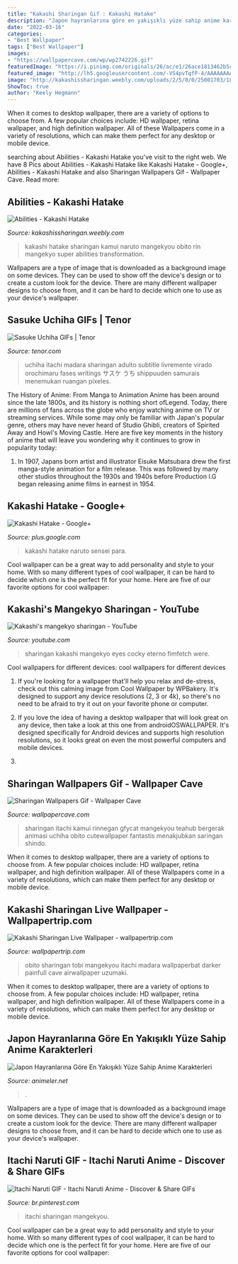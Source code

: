 ```yaml
---
title: "Kakashi Sharingan Gif : Kakashi Hatake"
description: "Japon hayranlarına göre en yakışıklı yüze sahip anime karakterleri"
date: "2022-03-16"
categories:
- "Best Wallpaper"
tags: ["Best Wallpaper"]
images:
- "https://wallpapercave.com/wp/wp2742226.gif"
featuredImage: "https://i.pinimg.com/originals/26/ac/e1/26ace1813462b5c7c3f1d0a8d53173fe.jpg"
featured_image: "http://lh5.googleusercontent.com/-VS4pvTqfP-4/AAAAAAAAAAI/AAAAAAAAABA/Hg5dE0h_rzc/photo.jpg"
image: "http://kakashissharingan.weebly.com/uploads/2/5/0/0/25001703/1878639_orig.jpg"
ShowToc: true
author: "Keely Hegmann"
---
```



When it comes to desktop wallpaper, there are a variety of options to choose from. A few popular choices include: HD wallpaper, retina wallpaper, and high definition wallpaper. All of these Wallpapers come in a variety of resolutions, which can make them perfect for any desktop or mobile device. 

	

		
searching about Abilities - Kakashi Hatake you've visit to the right web. We have 8 Pics about Abilities - Kakashi Hatake like Kakashi Hatake - Google+, Abilities - Kakashi Hatake and also Sharingan Wallpapers Gif - Wallpaper Cave. Read more:
		
    
## Abilities - Kakashi Hatake

<img loading=lazy src="http://kakashissharingan.weebly.com/uploads/2/5/0/0/25001703/1878639_orig.jpg" onerror="this.onerror=null;this.src='https://tse1.mm.bing.net/th?id=OIP.XJgRaWULrv8XvkRjGbi6EwHaFk&amp;pid=15.1';" alt="Abilities - Kakashi Hatake">

_Source: kakashissharingan.weebly.com_

>kakashi hatake sharingan kamui naruto mangekyou obito rin mangekyo super abilities transformation. 

	

Wallpapers are a type of image that is downloaded as a background image on some devices. They can be used to show off the device's design or to create a custom look for the device. There are many different wallpaper designs to choose from, and it can be hard to decide which one to use as your device's wallpaper.

    
## Sasuke Uchiha GIFs | Tenor

<img loading=lazy src="https://media1.tenor.com/images/5db0064ec1d008ea48d2f2d1862c07e4/tenor.gif?itemid=8758772" onerror="this.onerror=null;this.src='https://tse1.mm.bing.net/th?id=OIP.XbAGTsHQCOpI0vLRhiwH5AHaEK&amp;pid=15.1';" alt="Sasuke Uchiha GIFs | Tenor">

_Source: tenor.com_

>uchiha itachi madara sharingan adulto subtitle livremente virado orochimaru fases writings サスケ うち shippuuden samurais menemukan ruangan píxeles. 

	

The History of Anime: From Manga to Animation
Anime has been around since the late 1800s, and its history is nothing short ofLegend. Today, there are millions of fans across the globe who enjoy watching anime on TV or streaming services. While some may only be familiar with Japan's popular genre, others may have never heard of Studio Ghibli, creators of Spirited Away and Howl's Moving Castle. Here are five key moments in the history of anime that will leave you wondering why it continues to grow in popularity today:
1) In 1907, Japans born artist and illustrator Eisuke Matsubara drew the first manga-style animation for a film release. This was followed by many other studios throughout the 1930s and 1940s before Production I.G began releasing anime films in earnest in 1954.

    
## Kakashi Hatake - Google+

<img loading=lazy src="http://lh5.googleusercontent.com/-VS4pvTqfP-4/AAAAAAAAAAI/AAAAAAAAABA/Hg5dE0h_rzc/photo.jpg" onerror="this.onerror=null;this.src='https://tse2.mm.bing.net/th?id=OIP.eKcM83NZnn2I9ob_1UR2EQHaHa&amp;pid=15.1';" alt="Kakashi Hatake - Google+">

_Source: plus.google.com_

>kakashi hatake naruto sensei para. 

	

Cool wallpaper can be a great way to add personality and style to your home. With so many different types of cool wallpaper, it can be hard to decide which one is the perfect fit for your home. Here are five of our favorite options for cool wallpaper: 

    
## Kakashi&#039;s Mangekyo Sharingan - YouTube

<img loading=lazy src="https://i.ytimg.com/vi/XrCtEh9KyKw/hqdefault.jpg" onerror="this.onerror=null;this.src='https://tse2.mm.bing.net/th?id=OIP.2Lf0qnQNX1NSasftGCuE_AHaFj&amp;pid=15.1';" alt="Kakashi&#039;s mangekyo sharingan - YouTube">

_Source: youtube.com_

>sharingan kakashi mangekyo eyes cocky eterno fimfetch were. 

	

Cool wallpapers for different devices:
cool wallpapers for different devices 

1. If you're looking for a wallpaper that'll help you relax and de-stress, check out this calming image from Cool Wallpaper by WPBakery. It's designed to support any device resolutions (2, 3 or 4k), so there's no need to be afraid to try it out on your favorite phone or computer.

2. If you love the idea of having a desktop wallpaper that will look great on any device, then take a look at this one from androidOSWALLPAPER. It's designed specifically for Android devices and supports high resolution resolutions, so it looks great on even the most powerful computers and mobile devices.

3.

    
## Sharingan Wallpapers Gif - Wallpaper Cave

<img loading=lazy src="https://wallpapercave.com/wp/wp2742226.gif" onerror="this.onerror=null;this.src='https://tse2.mm.bing.net/th?id=OIP.rO1YYNJYt48LBf69_ZtAaQHaGj&amp;pid=15.1';" alt="Sharingan Wallpapers Gif - Wallpaper Cave">

_Source: wallpapercave.com_

>sharingan itachi kamui rinnegan gfycat mangekyou teahub bergerak animasi uchiha obito cutewallpaper fantastis menakjubkan saringan shindo. 

	

When it comes to desktop wallpaper, there are a variety of options to choose from. A few popular choices include: HD wallpaper, retina wallpaper, and high definition wallpaper. All of these Wallpapers come in a variety of resolutions, which can make them perfect for any desktop or mobile device. 

    
## Kakashi Sharingan Live Wallpaper - Wallpapertrip.com

<img loading=lazy src="https://i.pinimg.com/originals/26/ac/e1/26ace1813462b5c7c3f1d0a8d53173fe.jpg" onerror="this.onerror=null;this.src='https://tse3.mm.bing.net/th?id=OIP.I9d8BNpmX-RZ7qkughAFrwHaEK&amp;pid=15.1';" alt="Kakashi Sharingan Live Wallpaper - wallpapertrip.com">

_Source: wallpapertrip.com_

>obito sharingan tobi mangekyou itachi madara wallpaperbat darker painfull cave airwallpaper uzumaki. 

	

When it comes to desktop wallpaper, there are a variety of options to choose from. A few popular choices include: HD wallpaper, retina wallpaper, and high definition wallpaper. All of these Wallpapers come in a variety of resolutions, which can make them perfect for any desktop or mobile device. 

    
## Japon Hayranlarına Göre En Yakışıklı Yüze Sahip Anime Karakterleri

<img loading=lazy src="https://www.animeler.net/upload/media/entries/2017-01/20/542-2-6b4663d4de6c26365bc38f75741a5455.gif" onerror="this.onerror=null;this.src='https://tse2.mm.bing.net/th?id=OIP.dozUVQZhmiuIjD3LhqTrKQHaEK&amp;pid=15.1';" alt="Japon Hayranlarına Göre En Yakışıklı Yüze Sahip Anime Karakterleri">

_Source: animeler.net_

>. 

	

Wallpapers are a type of image that is downloaded as a background image on some devices. They can be used to show off the device's design or to create a custom look for the device. There are many different wallpaper designs to choose from, and it can be hard to decide which one to use as your device's wallpaper.

    
## Itachi Naruti GIF - Itachi Naruti Anime - Discover &amp; Share GIFs

<img loading=lazy src="https://i.pinimg.com/736x/3a/e7/90/3ae790895549594b5fce2d5072767f87.jpg" onerror="this.onerror=null;this.src='https://tse4.mm.bing.net/th?id=OIP.DzFKi7KiExMYNzofLXYNhAHaEI&amp;pid=15.1';" alt="Itachi Naruti GIF - Itachi Naruti Anime - Discover &amp; Share GIFs">

_Source: br.pinterest.com_

>itachi sharingan mangekyou. 

	

Cool wallpaper can be a great way to add personality and style to your home. With so many different types of cool wallpaper, it can be hard to decide which one is the perfect fit for your home. Here are five of our favorite options for cool wallpaper: 

